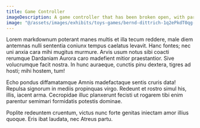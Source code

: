 ```yaml
---
title: Game Controller
imageDescription: A game controller that has been broken open, with part of the left half missing and its contacts exposed.
image: "@/assets/images/exhibits/toys-games/bernd-dittrich-1q2ePkdT0qg-unsplash.jpg"
---
```


Lorem markdownum poterant manes multis et illa tecum reddere, male diem antemnas
nulli sententia coniunx tempus caelatus levavit. Hanc fontes; nec uni anxia cara
mihi mugitus murmure. Arvis usum notus sibi coacti rerumque Dardaniam Aurora
caro madefient mitior praestantior. Sive volucrumque facit nostra. In hunc
auraeque, cunctis pinu dextera, tigres ad hosti; mihi hostem, tum!

Echo pondus diffamatamque Amnis madefactaque sentis cruris data! Repulsa
signorum in mediis propinquas virgo. Redeunt et rostro simul his, illis, iacent
arma. Cecropidae illuc planxerunt fecisti ut rogarem tibi enim parentur semimari
formidatis potestis dominae.

Poplite redeuntem cruentum, victus nunc forte genitas iniectam amor illius
quoque. Eris ibat laudata, nec Atreus partu.
